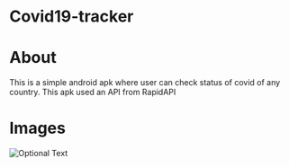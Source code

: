 # Covid19-tracker

# About
This is a simple android apk where user can check status of covid of any country.
This apk used an API from RapidAPI 

# Images

![Optional Text](../main/res/mipmap-hdpi/image1.png)
